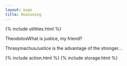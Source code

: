 ```yaml
---
layout: page
title: Reasoning
---
```

{% include utilities.html %}
<p class="dialogue"><span class="speaker">Theodotos</span>What is justice, my friend?</p>
<p class="dialogue"><span class="speaker">Thrasymachus</span>Justice is the advantage of the stronger...</p>
{% include action.html %}
{% include storage.html %}
